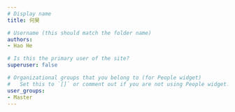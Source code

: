 ```yaml
---
# Display name
title: 何昊

# Username (this should match the folder name)
authors:
- Hao He

# Is this the primary user of the site?
superuser: false

# Organizational groups that you belong to (for People widget)
#   Set this to `[]` or comment out if you are not using People widget.
user_groups:
- Master
---
```


